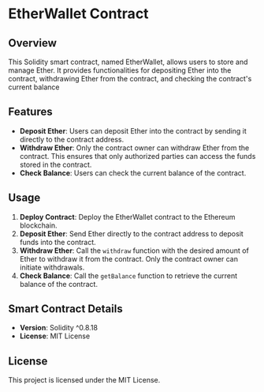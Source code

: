 # EtherWallet Contract

## Overview
This Solidity smart contract, named EtherWallet, allows users to store and manage Ether. It provides functionalities for depositing Ether into the contract, withdrawing Ether from the contract, and checking the contract's current balance

## Features
- **Deposit Ether**: Users can deposit Ether into the contract by sending it directly to the contract address.
- **Withdraw Ether**: Only the contract owner can withdraw Ether from the contract. This ensures that only authorized parties can access the funds stored in the contract.
- **Check Balance**: Users can check the current balance of the contract.

## Usage
1. **Deploy Contract**: Deploy the EtherWallet contract to the Ethereum blockchain.
2. **Deposit Ether**: Send Ether directly to the contract address to deposit funds into the contract.
3. **Withdraw Ether**: Call the `withdraw` function with the desired amount of Ether to withdraw it from the contract. Only the contract owner can initiate withdrawals.
4. **Check Balance**: Call the `getBalance` function to retrieve the current balance of the contract.

## Smart Contract Details
- **Version**: Solidity ^0.8.18
- **License**: MIT License

## License
This project is licensed under the MIT License.


